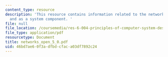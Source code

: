 ```yaml
---
content_type: resource
description: 'This resource contains information related to the network as a system
  and as a system component. '
file: null
file_location: /coursemedia/res-6-004-principles-of-computer-system-design-an-introduction-spring-2009/46bd7ae60f3adfbdcfaca03df7892c24_networks_open_5_0.pdf
file_type: application/pdf
resourcetype: Document
title: networks_open_5_0.pdf
uid: 46bd7ae6-0f3a-dfbd-cfac-a03df7892c24
---
```

